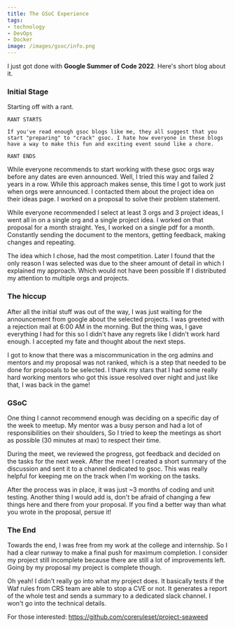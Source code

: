 ```yaml
---
title: The GSoC Experience
tags:
- technology
- DevOps
- Docker
image: /images/gsoc/info.png
---
```


I just got done with **Google Summer of Code 2022**. Here's short blog about it.

<!--more-->

### Initial Stage

Starting off with a rant.
```
RANT STARTS

If you've read enough gsoc blogs like me, they all suggest that you start "preparing" to "crack" gsoc. I hate how everyone in these blogs have a way to make this fun and exciting event sound like a chore. 

RANT ENDS
```

While everyone recommends to start working with these gsoc orgs way before any dates are even announced. Well, I tried this way and failed 2 years in a row. While this approach makes sense, this time I got to work just when orgs were announced. I contacted them about the project idea on their ideas page. I worked on a proposal to solve their problem statement.
 
While everyone recommended I select at least 3 orgs and 3 project ideas, I went all in on a single org and a single project idea. I worked on that proposal for a month straight. Yes, I worked on a single pdf for a month. Constantly sending the document to the mentors, getting feedback, making changes and repeating.

The idea which I chose, had the most competition. Later I found that the only reason I was selected was due to the sheer amount of detail in which I explained my approach. Which would not have been possible If I distributed my attention to multiple orgs and projects.

### The hiccup

After all the initial stuff was out of the way, I was just waiting for the announcement from google about the selected projects. I was greeted with a rejection mail at 6:00 AM in the morning. But the thing was, I gave everything I had for this so I didn't have any regrets like I didn't work hard enough. I accepted my fate and thought about the next steps. 

I got to know that there was a miscommunication in the org admins and mentors and my proposal was not ranked, which is a step that needed to be done for proposals to be selected. I thank my stars that I had some really hard working mentors who got this issue resolved over night and just like that, I was back in the game!

### GSoC

One thing I cannot recommend enough was deciding on a specific day of the week to meetup. My mentor was a busy person and had a lot of responsibilities on their shoulders, So I tried to keep the meetings as short as possible (30 minutes at max) to respect their time. 

During the meet, we reviewed the progress, got feedback and decided on the tasks for the next week. After the meet I created a short summary of the discussion and sent it to a channel dedicated to gsoc. This was really helpful for keeping me on the track when I'm working on the tasks.

After the process was in place, it was just ~3 months of coding and unit testing. Another thing I would add is, don't be afraid of changing a few things here and there from your proposal. If you find a better way than what you wrote in the proposal, persue it! 

### The End

Towards the end, I was free from my work at the college and internship. So I had a clear runway to make a final push for maximum completion. I consider my project still incomplete because there are still a lot of improvements left. Going by my proposal my project is complete though.

Oh yeah! I didn't really go into what my project does. It basically tests if the Waf rules from CRS team are able to stop a CVE or not. It generates a report of the whole test and sends a summary to a dedicated slack channel. I won't go into the technical details. 

For those interested: https://github.com/coreruleset/project-seaweed



